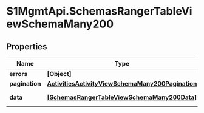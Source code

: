 # S1MgmtApi.SchemasRangerTableViewSchemaMany200

## Properties
Name | Type | Description | Notes
------------ | ------------- | ------------- | -------------
**errors** | **[Object]** | Errors | [optional] 
**pagination** | [**ActivitiesActivityViewSchemaMany200Pagination**](ActivitiesActivityViewSchemaMany200Pagination.md) |  | 
**data** | [**[SchemasRangerTableViewSchemaMany200Data]**](SchemasRangerTableViewSchemaMany200Data.md) | Response data | [optional] 



